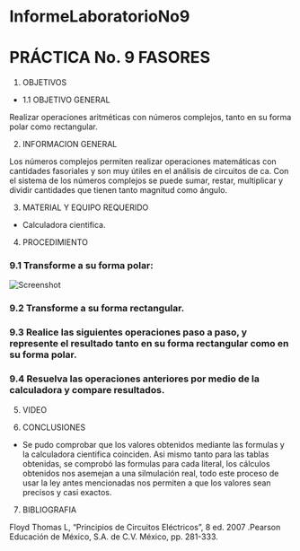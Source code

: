 InformeLaboratorioNo9
==========================
# PRÁCTICA No. 9 FASORES 
1. OBJETIVOS
* 1.1 OBJETIVO GENERAL

Realizar operaciones aritméticas con números complejos, tanto en su forma polar como rectangular.

2. INFORMACION GENERAL 

Los números complejos permiten realizar operaciones matemáticas con cantidades fasoriales y son muy útiles en el análisis de circuitos de ca. Con el sistema de los números complejos se puede sumar, restar, multiplicar y dividir cantidades que tienen tanto magnitud como ángulo.

3. MATERIAL Y EQUIPO REQUERIDO

- Calculadora cientifica.

4. PROCEDIMIENTO

### 9.1 Transforme a su forma polar:

 ![Screenshot]()

### 9.2 Transforme a su forma rectangular.



### 9.3 Realice las siguientes operaciones paso a paso, y represente el resultado tanto en su forma rectangular como en su forma polar.

   
### 9.4 Resuelva las operaciones anteriores por medio de la calculadora y compare resultados.




5. VIDEO



6. CONCLUSIONES

 - Se pudo comprobar que los valores obtenidos mediante las formulas y la calculadora cientifica coinciden.
Asi mismo tanto para las tablas obtenidas, se comprobó las formulas para cada literal, los cálculos obtenidos nos asemejan a una silmulación real, todo este proceso de usar la ley antes mencionadas nos permiten a que los valores sean precisos y casi exactos.

7. BIBLIOGRAFIA

 Floyd Thomas L, “Principios de Circuitos Eléctricos”, 8 ed. 2007 .Pearson Educación de México, S.A. de C.V. México, pp. 281-333.
 

